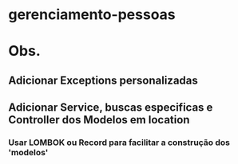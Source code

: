 # gerenciamento-pessoas

# Obs.
## Adicionar Exceptions personalizadas
## Adicionar Service, buscas especificas e Controller dos Modelos em location
### Usar LOMBOK ou Record para facilitar a construção dos 'modelos'
